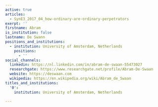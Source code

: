 ```yaml
---
active: true
articles:
  - SynE3_2017_04_how-ordinary-are-ordinary-perpetrators
exerpt: ''
firstname: Abram
is_institution: false
lastname: De Swann
positions_and_institutions:
  - institution: University of Amsterdam, Netherlands
    positions:
      - ''
social_channels:
  linkedin: https://nl.linkedin.com/in/abram-de-swaan-55473027
  researchgate: https://www.researchgate.net/profile/Abram-De-Swaan
  website: https://deswaan.com
  wikipedia: https://en.wikipedia.org/wiki/Abram_de_Swaan
titles_and_institutions:
  '0':
    institution: University of Amsterdam, Netherlands

---
```

